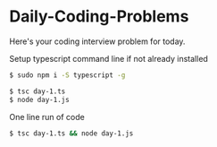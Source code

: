 # Daily-Coding-Problems
Here's your coding interview problem for today.


Setup typescript command line if not already installed
```bash
$ sudo npm i -S typescript -g
```

```bash
$ tsc day-1.ts
$ node day-1.js
```
One line run of code

```bash
$ tsc day-1.ts && node day-1.js
```
